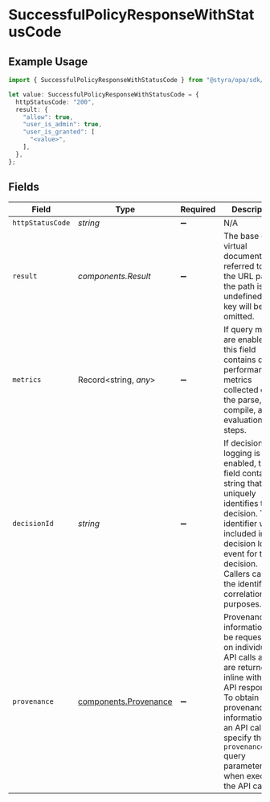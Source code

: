 # SuccessfulPolicyResponseWithStatusCode

## Example Usage

```typescript
import { SuccessfulPolicyResponseWithStatusCode } from "@styra/opa/sdk/models/components";

let value: SuccessfulPolicyResponseWithStatusCode = {
  httpStatusCode: "200",
  result: {
    "allow": true,
    "user_is_admin": true,
    "user_is_granted": [
      "<value>",
    ],
  },
};
```

## Fields

| Field                                                                                                                                                                                                                                      | Type                                                                                                                                                                                                                                       | Required                                                                                                                                                                                                                                   | Description                                                                                                                                                                                                                                | Example                                                                                                                                                                                                                                    |
| ------------------------------------------------------------------------------------------------------------------------------------------------------------------------------------------------------------------------------------------ | ------------------------------------------------------------------------------------------------------------------------------------------------------------------------------------------------------------------------------------------ | ------------------------------------------------------------------------------------------------------------------------------------------------------------------------------------------------------------------------------------------ | ------------------------------------------------------------------------------------------------------------------------------------------------------------------------------------------------------------------------------------------ | ------------------------------------------------------------------------------------------------------------------------------------------------------------------------------------------------------------------------------------------ |
| `httpStatusCode`                                                                                                                                                                                                                           | *string*                                                                                                                                                                                                                                   | :heavy_minus_sign:                                                                                                                                                                                                                         | N/A                                                                                                                                                                                                                                        | 200                                                                                                                                                                                                                                        |
| `result`                                                                                                                                                                                                                                   | *components.Result*                                                                                                                                                                                                                        | :heavy_minus_sign:                                                                                                                                                                                                                         | The base or virtual document referred to by the URL path. If the path is undefined, this key will be omitted.                                                                                                                              |                                                                                                                                                                                                                                            |
| `metrics`                                                                                                                                                                                                                                  | Record<string, *any*>                                                                                                                                                                                                                      | :heavy_minus_sign:                                                                                                                                                                                                                         | If query metrics are enabled, this field contains query performance metrics collected during the parse, compile, and evaluation steps.                                                                                                     |                                                                                                                                                                                                                                            |
| `decisionId`                                                                                                                                                                                                                               | *string*                                                                                                                                                                                                                                   | :heavy_minus_sign:                                                                                                                                                                                                                         | If decision logging is enabled, this field contains a string that uniquely identifies the decision. The identifier will be included in the decision log event for this decision. Callers can use the identifier for correlation purposes.  |                                                                                                                                                                                                                                            |
| `provenance`                                                                                                                                                                                                                               | [components.Provenance](../../../sdk/models/components/provenance.md)                                                                                                                                                                      | :heavy_minus_sign:                                                                                                                                                                                                                         | Provenance information can be requested on individual API calls and are returned inline with the API response. To obtain provenance information on an API call, specify the `provenance=true` query parameter when executing the API call. |                                                                                                                                                                                                                                            |